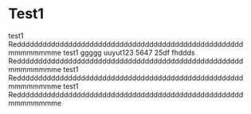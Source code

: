 # Test1
test1 Reddddddddddddddddddddddddddddddddddddddddddddddddddddd   mmmmmmmme  test1 ggggg uuyut123  5647  25df  fhddds Reddddddddddddddddddddddddddddddddddddddddddddddddddddd   mmmmmmmme  test1 Reddddddddddddddddddddddddddddddddddddddddddddddddddddd   mmmmmmmme  test1 Reddddddddddddddddddddddddddddddddddddddddddddddddddddd   mmmmmmmme
